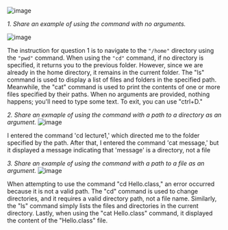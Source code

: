 ![image](https://github.com/marksui/cse15l-lab-reports/assets/146782343/efba7c35-960d-4936-b493-4dce3fda083c)

*1. Share an example of using the command with no arguments.*
   
![image](https://github.com/marksui/cse15l-lab-reports/assets/146782343/6cc31c7a-a592-452c-a2be-22e932f67456)

The instruction for question 1 is to navigate to the `"/home"` directory using the `"pwd"` command. When using the `"cd"` command, if no directory is specified, it returns you to the previous folder. However, since we are already in the home directory, it remains in the current folder. The "ls" command is used to display a list of files and folders in the specified path. Meanwhile, the "cat" command is used to print the contents of one or more files specified by their paths. When no arguments are provided, nothing happens; you'll need to type some text. To exit, you can use "ctrl+D."

*2. Share an exmaple of using the command with a path to a directory as an argument.*
![image](https://github.com/marksui/cse15l-lab-reports/assets/146782343/47e8ba46-129f-49a0-8356-e44f58230b1c)

I entered the command 'cd lecture1,' which directed me to the folder specified by the path. After that, I entered the command 'cat message,' but it displayed a message indicating that 'message' is a directory, not a file

*3. Share an example of using the command with a path to a file as an argument.*
   ![image](https://github.com/marksui/cse15l-lab-reports/assets/146782343/c60442b9-8905-4dd3-afe7-53c79392c3fd)

When attempting to use the command "cd Hello.class," an error occurred because it is not a valid path. The "cd" command is used to change directories, and it requires a valid directory path, not a file name. Similarly, the "ls" command simply lists the files and directories in the current directory. Lastly, when using the "cat Hello.class" command, it displayed the content of the "Hello.class" file.
